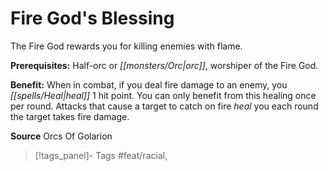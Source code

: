 ﻿---
cssclass: [feats]

---
# Fire God's Blessing

The Fire God rewards you for killing enemies with flame.

**Prerequisites:** Half-orc or _[[monsters/Orc|orc]]_, worshiper of the Fire God.

**Benefit:** When in combat, if you deal fire damage to an enemy, you _[[spells/Heal|heal]]_ 1 hit point. You can only benefit from this healing once per round. Attacks that cause a target to catch on fire _heal_ you each round the target takes fire damage.

**Source** Orcs Of Golarion
>[!tags_panel]- Tags
> #feat/racial, 